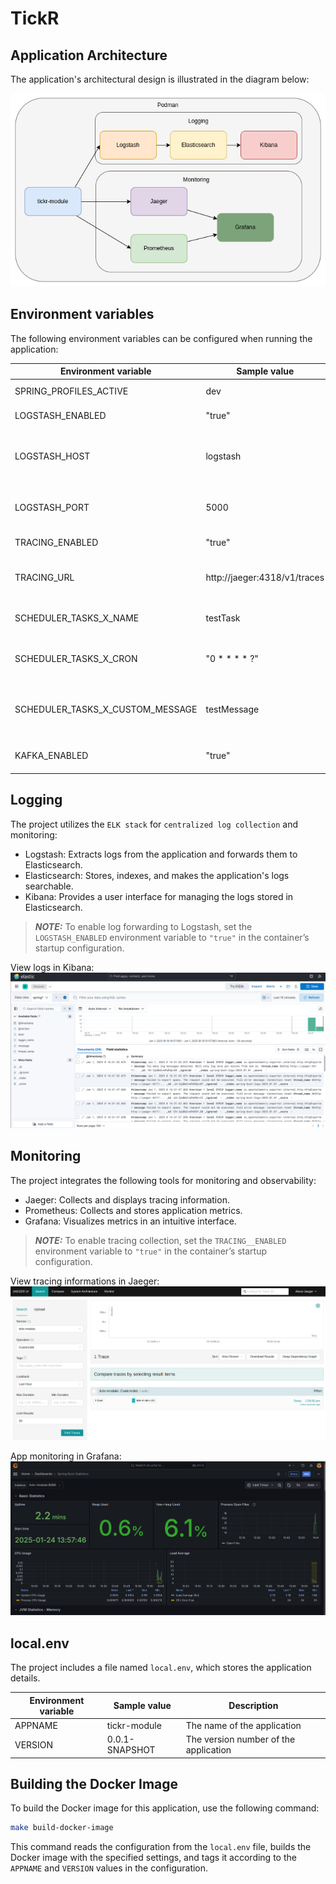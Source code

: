 # TickR

## Application Architecture  
The application's architectural design is illustrated in the diagram below:

![architecture.drawio](architecture.drawio.png)

## Environment variables

The following environment variables can be configured when running the application:

Environment variable | Sample value | Description |
--- | --- | --- |
SPRING_PROFILES_ACTIVE | dev | The profile to run with the application. |
LOGSTASH_ENABLED | "true" | Enable or disable log forwarding to Logstash (`"true"` or `"false"`). |
LOGSTASH_HOST | logstash | The name of the logstash container to push the logs from the springboot app. It is only required when the `LOGSTASH_ENABLED` environemnt variable is `"true"`. |
LOGSTASH_PORT | 5000 | The port of the logstash container. It is only required when the `LOGSTASH_ENABLED` environemnt variable is `"true"`. |
TRACING_ENABLED | "true" | Enable or disable tracing (`"true"` or `"false"`). |
TRACING_URL | http://jaeger:4318/v1/traces | The url of the jaeger instance for sending tracing details. It is only required when the `TRACING_ENABLED` environemnt variable is `"true"`. |
SCHEDULER_TASKS_X_NAME | testTask | The name of the scheduled task. `X` represents the task index (e.g., `SCHEDULER_TASKS_0_NAME`).
SCHEDULER_TASKS_X_CRON | "0 * * * * ?" | The cron expression that defines the schedule for the task. `X` represents the task index (e.g., `SCHEDULER_TASKS_0_CRON`).
SCHEDULER_TASKS_X_CUSTOM_MESSAGE | testMessage | The custom log message displayed when the task runs, applicable for `custom tasks`. `X` represents the task index (e.g., `SCHEDULER_TASKS_0_CUSTOM_MESSAGE`).
KAFKA_ENABLED | "true" | If set to `"true"`, you can send messages to the appropriate Kafka topic. |

## Logging

The project utilizes the `ELK stack` for `centralized log collection` and monitoring:

- Logstash: Extracts logs from the application and forwards them to Elasticsearch.
- Elasticsearch: Stores, indexes, and makes the application's logs searchable.
- Kibana: Provides a user interface for managing the logs stored in Elasticsearch.

> **_NOTE:_** To enable log forwarding to Logstash, set the `LOGSTASH_ENABLED` environment variable to `"true"` in the container’s startup configuration.

View logs in Kibana:
![View logs in Kibana](img/kibana.png)

## Monitoring

The project integrates the following tools for monitoring and observability:

- Jaeger: Collects and displays tracing information.
- Prometheus: Collects and stores application metrics.
- Grafana: Visualizes metrics in an intuitive interface.

> **_NOTE:_** To enable tracing collection, set the `TRACING__ENABLED` environment variable to `"true"` in the container’s startup configuration.

View tracing informations in Jaeger:
![View tracing informations in Jaeger](img/jaeger.png)

App monitoring in Grafana:
![App monitoring in Grafana](img/grafana.png)

## local.env

The project includes a file named `local.env`, which stores the application details.

Environment variable | Sample value | Description |
--- | --- | --- |
APPNAME | tickr-module | The name of the application |
VERSION | 0.0.1-SNAPSHOT | The version number of the application |

## Building the Docker Image

To build the Docker image for this application, use the following command:

```bash
make build-docker-image
```

This command reads the configuration from the `local.env` file, builds the Docker image with the specified settings, and tags it according to the `APPNAME` and `VERSION` values in the configuration.
